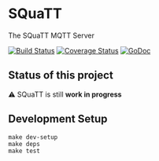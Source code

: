 # SQuaTT

The SQuaTT MQTT Server

[![Build Status](https://travis-ci.org/htdvisser/squatt.svg?branch=master)](https://travis-ci.org/htdvisser/squatt) [![Coverage Status](https://coveralls.io/repos/github/htdvisser/squatt/badge.svg?branch=master)](https://coveralls.io/github/htdvisser/squatt?branch=master) [![GoDoc](https://godoc.org/github.com/htdvisser/squatt?status.svg)](https://godoc.org/github.com/htdvisser/squatt)

## Status of this project

⚠️ SQuaTT is still **work in progress**

## Development Setup

```
make dev-setup
make deps
make test
```
